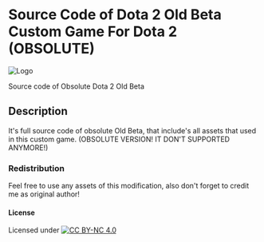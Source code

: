 # Source Code of Dota 2 Old Beta Custom Game For Dota 2 (OBSOLUTE)

![Logo](https://raw.githubusercontent.com/L4-Wyrm/Dota2OldBeta_Obsolute/master/Logo.png "Logo")

Source code of Obsolute Dota 2 Old Beta

## Description
It's full source code of obsolute Old Beta, that include's all assets that used in this custom game. (OBSOLUTE VERSION! IT DON'T SUPPORTED ANYMORE!)

### Redistribution
Feel free to use any assets of this modification, also don't forget to credit me as original author!

#### License
Licensed under [![CC BY-NC 4.0](https://licensebuttons.net/l/by-nc/4.0/80x15.png)](https://creativecommons.org/licenses/by-nc/4.0/)